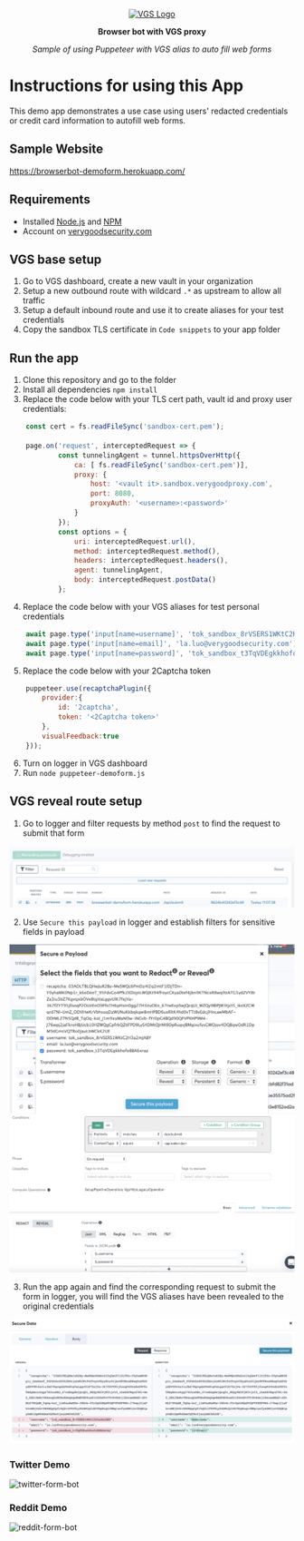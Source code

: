 <p align="center"><a href="https://www.verygoodsecurity.com/"><img src="https://avatars0.githubusercontent.com/u/17788525" width="128" alt="VGS Logo"></a></p>
<p align="center"><b>Browser bot with VGS proxy</b></p>
<p align="center"><i>Sample of using Puppeteer with VGS alias to auto fill web forms</i></p>

# Instructions for using this App
This demo app demonstrates a use case using users' redacted credentials or credit card information to autofill web forms.

## Sample Website
https://browserbot-demoform.herokuapp.com/

## Requirements
- Installed [Node.js](https://nodejs.org/en/) and [NPM](https://www.npmjs.com/)
- Account on [verygoodsecurity.com](https://www.verygoodsecurity.com/)

## VGS base setup
1. Go to VGS dashboard, create a new vault in your organization
2. Setup a new outbound route with wildcard `.*` as upstream to allow all traffic
3. Setup a default inbound route and use it to create aliases for your test credentials 
4. Copy the sandbox TLS certificate in `Code snippets` to your app folder

## Run the app
1. Clone this repository and go to the folder
2. Install all dependencies `npm install`
3. Replace the code below with your TLS cert path, vault id and proxy user credentials:
```js
    const cert = fs.readFileSync('sandbox-cert.pem');

    page.on('request', interceptedRequest => {
            const tunnelingAgent = tunnel.httpsOverHttp({
                ca: [ fs.readFileSync('sandbox-cert.pem')],
                proxy: {
                    host: '<vault it>.sandbox.verygoodproxy.com',
                    port: 8080,
                    proxyAuth: '<username>:<password>'
                }
            });
            const options = {
                uri: interceptedRequest.url(),
                method: interceptedRequest.method(),
                headers: interceptedRequest.headers(),
                agent: tunnelingAgent,
                body: interceptedRequest.postData()
            };
```
4. Replace the code below with your VGS aliases for test personal credentials
```js
    await page.type('input[name=username]', 'tok_sandbox_8rVSERS1WKtC2H3a2mJABY');
    await page.type('input[name=email]', 'la.luo@verygoodsecurity.com');
    await page.type('input[name=password]', 'tok_sandbox_t3TqVDEgkkhofo8BA6xraz');
```
5. Replace the code below with your 2Captcha token
```js
    puppeteer.use(recaptchaPlugin({
        provider:{
            id: '2captcha',
            token: '<2Captcha token>'
        },
        visualFeedback:true
    }));
```
6. Turn on logger in VGS dashboard
7. Run `node puppeteer-demoform.js`

## VGS reveal route setup 
1. Go to logger and filter requests by method `post` to find the request to submit that form

<img src="https://github.com/vgs-samples/headless-form-demo/blob/master/images/request_submit_form.png?raw=true">

2. Use `Secure this payload` in logger and establish filters for sensitive fields in payload

<img src="https://github.com/vgs-samples/headless-form-demo/blob/master/images/select_fields.png?raw=true">

<img src="https://github.com/vgs-samples/headless-form-demo/blob/master/images/setup_routes.png?raw=true">

3. Run the app again and find the corresponding request to submit the form in logger, you will find the VGS aliases have been revealed to the original credentials

<img src="https://github.com/vgs-samples/headless-form-demo/blob/master/images/token_revealed.png?raw=true">

### Twitter Demo
![twitter-form-bot](https://github.com/vgs-samples/headless-form-demo/blob/master/images/twitter-login-reveal.gif?raw=true)

### Reddit Demo 

![reddit-form-bot](https://github.com/vgs-samples/headless-form-demo/blob/master/images/reddit-demo.gif?raw=true)





